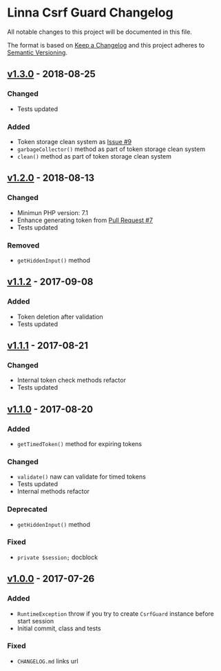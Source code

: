 
# Linna Csrf Guard Changelog

All notable changes to this project will be documented in this file.

The format is based on [Keep a Changelog](http://keepachangelog.com/) 
and this project adheres to [Semantic Versioning](http://semver.org/).

## [v1.3.0](https://github.com/linna/csrf-guard/compare/v1.2.0...v1.3.0) - 2018-08-25

### Changed
* Tests updated

### Added
* Token storage clean system as [Issue #9](https://github.com/linna/csrf-guard/issues/9)
* `garbageCollector()` method as part of token storage clean system
* `clean()` method as part of token storage clean system

## [v1.2.0](https://github.com/linna/csrf-guard/compare/v1.1.2...v1.2.0) - 2018-08-13

### Changed
* Minimun PHP version: 7.1
* Enhance generating token from [Pull Request #7](https://github.com/linna/csrf-guard/pull/7)
* Tests updated

### Removed
* `getHiddenInput()` method

## [v1.1.2](https://github.com/linna/csrf-guard/compare/v1.1.1...v1.1.2) - 2017-09-08

### Added
* Token deletion after validation
* Tests updated

## [v1.1.1](https://github.com/linna/csrf-guard/compare/v1.1.0...v1.1.1) - 2017-08-21

### Changed
* Internal token check methods refactor
* Tests updated

## [v1.1.0](https://github.com/linna/csrf-guard/compare/v1.0.0...v1.1.0) - 2017-08-20

### Added
* `getTimedToken()` method for expiring tokens

### Changed
* `validate()` naw can validate for timed tokens
* Tests updated
* Internal methods refactor

### Deprecated
* `getHiddenInput()` method

### Fixed
* `private $session;` docblock

## [v1.0.0](https://github.com/linna/csrf-guard/compare/v1.0.0...master) - 2017-07-26

### Added
* `RuntimeException` throw if you try to create `CsrfGuard` instance before start session
* Initial commit, class and tests

### Fixed
* `CHANGELOG.md` links url
